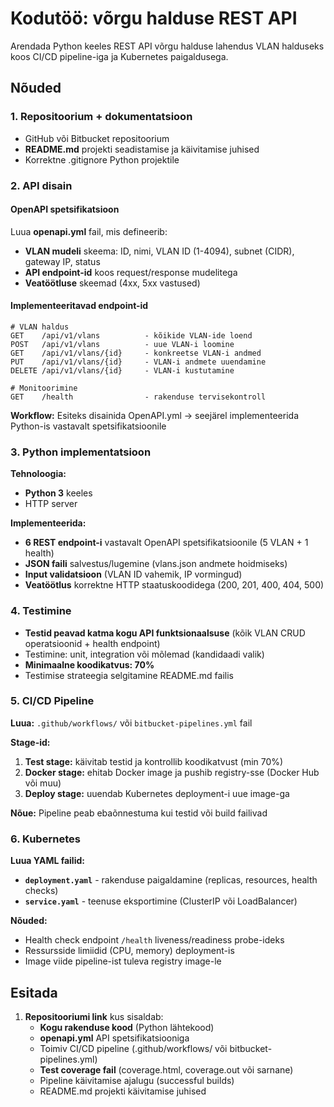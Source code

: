 # Kodutöö: võrgu halduse REST API

Arendada Python keeles REST API võrgu halduse lahendus VLAN halduseks koos CI/CD pipeline-iga ja Kubernetes paigaldusega.

## Nõuded

### 1. Repositoorium + dokumentatsioon

- GitHub või Bitbucket repositoorium
- **README.md** projekti seadistamise ja käivitamise juhised
- Korrektne .gitignore Python projektile

### 2. API disain

#### OpenAPI spetsifikatsioon

Luua **openapi.yml** fail, mis defineerib:

- **VLAN mudeli** skeema: ID, nimi, VLAN ID (1-4094), subnet (CIDR), gateway IP, status
- **API endpoint-id** koos request/response mudelitega
- **Veatöötluse** skeemad (4xx, 5xx vastused)

#### Implementeeritavad endpoint-id

```
# VLAN haldus
GET    /api/v1/vlans          - kõikide VLAN-ide loend
POST   /api/v1/vlans          - uue VLAN-i loomine
GET    /api/v1/vlans/{id}     - konkreetse VLAN-i andmed
PUT    /api/v1/vlans/{id}     - VLAN-i andmete uuendamine
DELETE /api/v1/vlans/{id}     - VLAN-i kustutamine

# Monitoorimine
GET    /health                - rakenduse tervisekontroll
```

**Workflow:** Esiteks disainida OpenAPI.yml → seejärel implementeerida Python-is vastavalt spetsifikatsioonile

### 3. Python implementatsioon

**Tehnoloogia:**

- **Python 3** keeles
- HTTP server 

**Implementeerida:**

- **6 REST endpoint-i** vastavalt OpenAPI spetsifikatsioonile (5 VLAN + 1 health)
- **JSON faili** salvestus/lugemine (vlans.json andmete hoidmiseks)
- **Input validatsioon** (VLAN ID vahemik, IP vormingud)
- **Veatöötlus** korrektne HTTP staatuskoodidega (200, 201, 400, 404, 500)

### 4. Testimine

- **Testid peavad katma kogu API funktsionaalsuse** (kõik VLAN CRUD operatsioonid + health endpoint)
- Testimine: unit, integration või mõlemad (kandidaadi valik)
- **Minimaalne koodikatvus: 70%**
- Testimise strateegia selgitamine README.md failis

### 5. CI/CD Pipeline

**Luua:** `.github/workflows/` või `bitbucket-pipelines.yml` fail

**Stage-id:**

1. **Test stage:** käivitab testid ja kontrollib koodikatvust (min 70%)
2. **Docker stage:** ehitab Docker image ja pushib registry-sse (Docker Hub või muu)
3. **Deploy stage:** uuendab Kubernetes deployment-i uue image-ga

**Nõue:** Pipeline peab ebaõnnestuma kui testid või build failivad

### 6. Kubernetes

**Luua YAML failid:**

- **`deployment.yaml`** - rakenduse paigaldamine (replicas, resources, health checks)
- **`service.yaml`** - teenuse eksportimine (ClusterIP või LoadBalancer)

**Nõuded:**

- Health check endpoint `/health` liveness/readiness probe-ideks
- Ressursside limiidid (CPU, memory) deployment-is
- Image viide pipeline-ist tuleva registry image-le

## Esitada

1. **Repositooriumi link** kus sisaldab:
   - **Kogu rakenduse kood** (Python lähtekood)
   - **openapi.yml** API spetsifikatsiooniga
   - Toimiv CI/CD pipeline (.github/workflows/ või bitbucket-pipelines.yml)
   - **Test coverage fail** (coverage.html, coverage.out või sarnane)
   - Pipeline käivitamise ajalugu (successful builds)
   - README.md projekti käivitamise juhised
